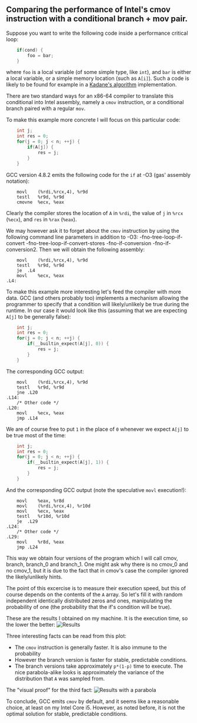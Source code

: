 Comparing the performance of Intel's cmov instruction with a conditional branch + mov pair.
-------------------------------------------------------------------------------------------

Suppose you want to write the following code inside a performance
critical loop:
```C
    if(cond) {
        foo = bar;
    }
```
where `foo` is a local variable (of some simple type, like `int`),
and `bar` is either
a local variable, or a simple memory location (such as `A[i]`).
Such a code is likely to be found for example in a
[Kadane's algorithm](http://en.wikipedia.org/wiki/Maximum_subarray_problem)
implementation.


There are two standard ways for an x86-64 compiler to translate
this conditional into Intel assembly, namely a `cmov`
instruction, or a conditional branch paired with a regular `mov`.

To make this example more concrete I will focus on this particular code:
```C
    int j;
    int res = 0;
    for(j = 0; j < n; ++j) {
        if(A[j]) {
            res = j;
        }
    }
```

GCC version 4.8.2 emits the following code for the `if`
at -O3 (gas' assembly notation):
```GAS
    movl    (%rdi,%rcx,4), %r9d
    testl   %r9d, %r9d
    cmovne  %ecx, %eax
```
Clearly the compiler stores the location of `A` in `%rdi`,
the value of `j` in `%rcx` (`%ecx`), and `res` in `%rax` (`%eax`).

We may however ask it to forget about the `cmov` instruction by
using the following command line parameters in addition to -O3:
-fno-tree-loop-if-convert
-fno-tree-loop-if-convert-stores
-fno-if-conversion
-fno-if-conversion2.
Then we will obtain the following assembly:
```GAS
    movl    (%rdi,%rcx,4), %r9d
    testl   %r9d, %r9d
    je  .L4
    movl    %ecx, %eax
.L4:
```

To make this example more interesting let's feed the compiler
with more data. GCC (and others probably too) implements
a mechanism allowing the programmer to specify that a condition
will likely/unlikely be true during the runtime. In our case
it would look like this (assuming that we are expecting
`A[j]` to be generally false):
```C
    int j;
    int res = 0;
    for(j = 0; j < n; ++j) {
        if(__builtin_expect(A[j], 0)) {
            res = j;
        }
    }
```

The corresponding GCC output:
```GAS
    movl    (%rdi,%rcx,4), %r9d
    testl   %r9d, %r9d
    jne .L20
.L14:
    /* Other code */
.L20:
    movl    %ecx, %eax
    jmp .L14
```

We are of course free to put `1` in the place of `0` whenever
we expect `A[j]` to be true most of the time:
```C
    int j;
    int res = 0;
    for(j = 0; j < n; ++j) {
        if(__builtin_expect(A[j], 1)) {
            res = j;
        }
    }
```

And the corresponding GCC output (note the speculative
`movl` execution!):
```GAS
    movl    %eax, %r8d
    movl    (%rdi,%rcx,4), %r10d
    movl    %ecx, %eax
    testl   %r10d, %r10d
    je  .L29
.L24:
    /* Other code */
.L29:
    movl    %r8d, %eax
    jmp .L24
```

This way we obtain four versions of the program which
I will call cmov, branch, branch\_0 and branch\_1.
One might ask why there is no cmov\_0 and no cmov\_1,
but it is due to the fact that in cmov's case the
compiler ignored the likely/unlikely hints.

The point of this excercise is to measure their execution
speed, but this of course depends on the contents of
the `A` array. So let's fill it with random independent
identically distributed zeros and ones,
manipulating the probability of one (the probability
that the if's condition will be true).


These are the results I obtained on my machine. It is
the execution time, so the lower the better:
![Results](https://raw.githubusercontent.com/xiadz/cmov/master/output/out.png)


Three interesting facts can be read from this plot:
*   The `cmov` instruction is generally faster. It is
    also immune to the probability
*   However the branch version is faster for stable,
    predictable conditions.
*   The branch versions take approximately `p*(1-p)`
    time to execute. The nice parabola-alike looks is
    approximately the variance
    of the distribution that `A` was sampled from.


The "visual proof" for the third fact:
![Results with a parabola](https://raw.githubusercontent.com/xiadz/cmov/master/output/out_with_parabola.png)


To conclude, GCC emits `cmov` by default, and it seems like
a reasonable choice, at least on my Intel Core i5. However,
as noted before, it is not the optimal solution for stable,
predictable conditions.


